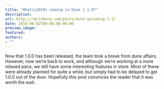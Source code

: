 ```yaml
---
title: "What\u2019s coming in Dune 1.1.0?"
description:
url: http://rgrinberg.com/posts/dune-upcoming-1-1/
date: 2018-08-02T00:00:00-00:00
preview_image:
featured:
authors:
- ""
---
```


<p>Now that 1.0.0 has been released, the team took a break from dune affairs.
However, now we&rsquo;re back to work, and although we&rsquo;re working at a more relaxed
pace, we still have some interesting features in store. Most of these were
already planned for quite a while, but simply had to be delayed to get 1.0.0 out
of the door. Hopefully this post convinces the reader that it was worth the
wait.</p>

